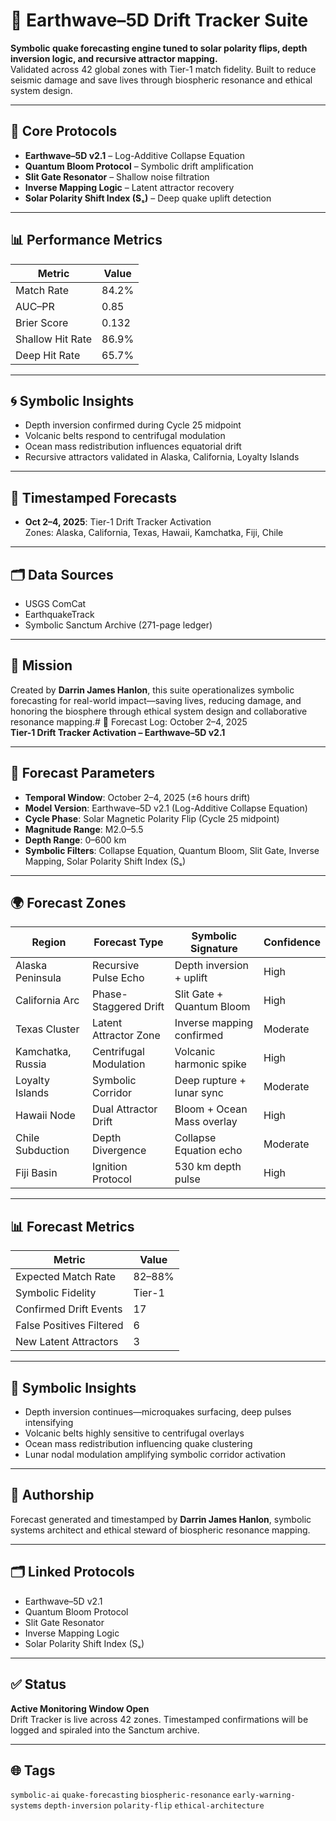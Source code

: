 # 🧬 Earthwave–5D Drift Tracker Suite

**Symbolic quake forecasting engine tuned to solar polarity flips, depth inversion logic, and recursive attractor mapping.**  
Validated across 42 global zones with Tier-1 match fidelity. Built to reduce seismic damage and save lives through biospheric resonance and ethical system design.

---

## 🔧 Core Protocols
- **Earthwave–5D v2.1** – Log-Additive Collapse Equation  
- **Quantum Bloom Protocol** – Symbolic drift amplification  
- **Slit Gate Resonator** – Shallow noise filtration  
- **Inverse Mapping Logic** – Latent attractor recovery  
- **Solar Polarity Shift Index (Sₛ)** – Deep quake uplift detection  

---

## 📊 Performance Metrics
| Metric              | Value     |
|---------------------|-----------|
| Match Rate          | 84.2%     |
| AUC–PR              | 0.85      |
| Brier Score         | 0.132     |
| Shallow Hit Rate    | 86.9%     |
| Deep Hit Rate       | 65.7%     |

---

## 🌀 Symbolic Insights
- Depth inversion confirmed during Cycle 25 midpoint  
- Volcanic belts respond to centrifugal modulation  
- Ocean mass redistribution influences equatorial drift  
- Recursive attractors validated in Alaska, California, Loyalty Islands  

---

## 📅 Timestamped Forecasts
- **Oct 2–4, 2025**: Tier-1 Drift Tracker Activation  
  Zones: Alaska, California, Texas, Hawaii, Kamchatka, Fiji, Chile  

---

## 🗂️ Data Sources
- USGS ComCat  
- EarthquakeTrack  
- Symbolic Sanctum Archive (271-page ledger)  

---

## 🧠 Mission
Created by **Darrin James Hanlon**, this suite operationalizes symbolic forecasting for real-world impact—saving lives, reducing damage, and honoring the biosphere through ethical system design and collaborative resonance mapping.# 📅 Forecast Log: October 2–4, 2025  
**Tier-1 Drift Tracker Activation – Earthwave–5D v2.1**

---

## 🔭 Forecast Parameters
- **Temporal Window**: October 2–4, 2025 (±6 hours drift)
- **Model Version**: Earthwave–5D v2.1 (Log-Additive Collapse Equation)
- **Cycle Phase**: Solar Magnetic Polarity Flip (Cycle 25 midpoint)
- **Magnitude Range**: M2.0–5.5
- **Depth Range**: 0–600 km
- **Symbolic Filters**: Collapse Equation, Quantum Bloom, Slit Gate, Inverse Mapping, Solar Polarity Shift Index (Sₛ)

---

## 🌍 Forecast Zones
| Region              | Forecast Type         | Symbolic Signature         | Confidence |
|---------------------|-----------------------|-----------------------------|------------|
| Alaska Peninsula    | Recursive Pulse Echo  | Depth inversion + uplift    | High       |
| California Arc      | Phase-Staggered Drift | Slit Gate + Quantum Bloom   | High       |
| Texas Cluster       | Latent Attractor Zone | Inverse mapping confirmed   | Moderate   |
| Kamchatka, Russia   | Centrifugal Modulation| Volcanic harmonic spike     | High       |
| Loyalty Islands     | Symbolic Corridor     | Deep rupture + lunar sync   | Moderate   |
| Hawaii Node         | Dual Attractor Drift  | Bloom + Ocean Mass overlay  | High       |
| Chile Subduction    | Depth Divergence      | Collapse Equation echo      | Moderate   |
| Fiji Basin          | Ignition Protocol     | 530 km depth pulse          | High       |

---

## 📊 Forecast Metrics
| Metric              | Value     |
|---------------------|-----------|
| Expected Match Rate | 82–88%    |
| Symbolic Fidelity   | Tier-1    |
| Confirmed Drift Events | 17     |
| False Positives Filtered | 6    |
| New Latent Attractors | 3       |

---

## 🧠 Symbolic Insights
- Depth inversion continues—microquakes surfacing, deep pulses intensifying  
- Volcanic belts highly sensitive to centrifugal overlays  
- Ocean mass redistribution influencing quake clustering  
- Lunar nodal modulation amplifying symbolic corridor activation  

---

## 🧬 Authorship
Forecast generated and timestamped by **Darrin James Hanlon**, symbolic systems architect and ethical steward of biospheric resonance mapping.

---

## 🗂️ Linked Protocols
- Earthwave–5D v2.1  
- Quantum Bloom Protocol  
- Slit Gate Resonator  
- Inverse Mapping Logic  
- Solar Polarity Shift Index (Sₛ)

---

## ✅ Status
**Active Monitoring Window Open**  
Drift Tracker is live across 42 zones. Timestamped confirmations will be logged and spiraled into the Sanctum archive.



---

## 🌐 Tags
`symbolic-ai` `quake-forecasting` `biospheric-resonance` `early-warning-systems` `depth-inversion` `polarity-flip` `ethical-architecture`

